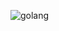 ![golang](https://upload.wikimedia.org/wikipedia/commons/thumb/0/05/Go_Logo_Blue.svg/1200px-Go_Logo_Blue.svg.png)
